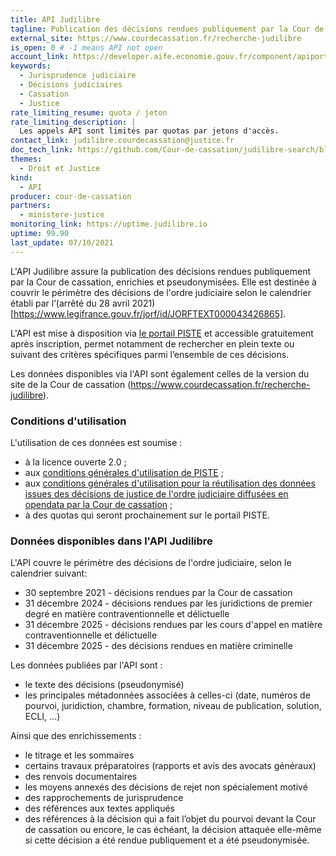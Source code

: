 ```yaml
---
title: API Judilibre
tagline: Publication des décisions rendues publiquement par la Cour de cassation, enrichies et pseudonymisées.
external_site: https://www.courdecassation.fr/recherche-judilibre
is_open: 0 # -1 means API not open
account_link: https://developer.aife.economie.gouv.fr/component/apiportal/registration
keywords:
  - Jurisprudence judiciaire
  - Décisions judiciaires
  - Cassation
  - Justice
rate_limiting_resume: quota / jeton
rate_limiting_description: |
  Les appels API sont limités par quotas par jetons d'accès.
contact_link: judilibre.courdecassation@justice.fr
doc_tech_link: https://github.com/Cour-de-cassation/judilibre-search/blob/dev/public/JUDILIBRE-public.json
themes:
  - Droit et Justice
kind:
  - API
producer: cour-de-cassation
partners:
  - ministere-justice
monitoring_link: https://uptime.judilibre.io
uptime: 99.90
last_update: 07/10/2021
---
```


L'API Judilibre assure la publication des décisions rendues publiquement par la Cour de cassation, enrichies et pseudonymisées. Elle est destinée à couvrir le périmètre des décisions de l'ordre judiciaire selon le calendrier établi par l’(arrêté du 28 avril 2021)[https://www.legifrance.gouv.fr/jorf/id/JORFTEXT000043426865].

L'API est mise à disposition via [le portail PISTE](https://developer.aife.economie.gouv.fr/) et accessible gratuitement après inscription, permet notamment de rechercher en plein texte ou suivant des critères spécifiques parmi l’ensemble de ces décisions.

Les données disponibles via l'API sont également celles de la version du site de la Cour de cassation (https://www.courdecassation.fr/recherche-judilibre).

### Conditions d'utilisation

L'utilisation de ces données est soumise :

- à la licence ouverte 2.0 ;
- aux [conditions générales d'utilisation de PISTE](https://developer.aife.economie.gouv.fr/images/com_apiportal/CGU/cgu_portal_FR.pdf) ;
- aux [conditions générales d'utilisation pour la réutilisation des données issues des décisions de justice de l'ordre judiciaire diffusées en opendata par la Cour de cassation](https://www.courdecassation.fr/conditions-generales-dutilisation-pour-la-reutilisation-des-donnees-issues-des-decisions-de-justice) ;
- à des quotas qui seront prochainement sur le portail PISTE.

### Données disponibles dans l'API Judilibre

L'API couvre le périmètre des décisions de l'ordre judiciaire, selon le calendrier suivant:

- 30 septembre 2021 - décisions rendues par la Cour de cassation
- 31 décembre 2024 - décisions rendues par les juridictions de premier degré en matière contraventionnelle et délictuelle
- 31 décembre 2025 - décisions rendues par les cours d'appel en matière contraventionnelle et délictuelle
- 31 décembre 2025 - des décisions rendues en matière criminelle

Les données publiées par l'API sont :

- le texte des décisions (pseudonymisé)
- les principales métadonnées associées à celles-ci (date, numéros de pourvoi, juridiction, chambre, formation, niveau de publication, solution, ECLI, ...)

Ainsi que des enrichissements :

- le titrage et les sommaires
- certains travaux préparatoires (rapports et avis des avocats généraux)
- des renvois documentaires
- les moyens annexés des décisions de rejet non spécialement motivé
- des rapprochements de jurisprudence
- des références aux textes appliqués
- des références à la décision qui a fait l’objet du pourvoi devant la Cour de cassation ou encore, le cas échéant, la décision attaquée elle-même si cette décision a été rendue publiquement et a été pseudonymisée.
